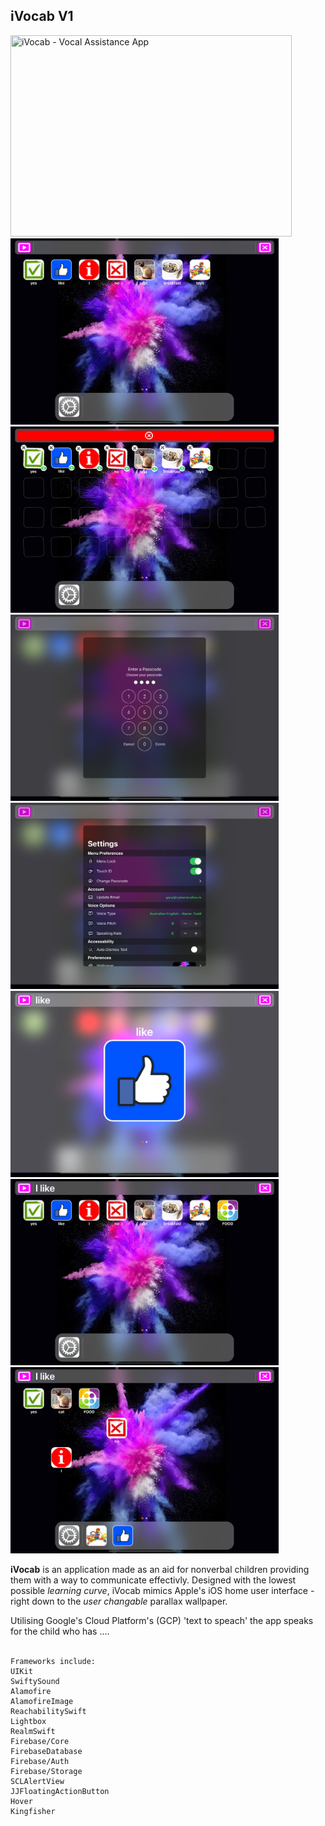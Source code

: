 ## iVocab V1

<p align="left">
    <img src="/assets/iVocabDemo.gif" width="450" height="322" title="iVocab - Vocal Assistance App">
    <img src="/assets/iVocab_Image_1.png" width="429" height="298" title="iVocab - Vocal Assistance App">
    <img src="/assets/iVocab_Image_2.png" width="429" height="298" title="iVocab - Vocal Assistance App">
    <img src="/assets/iVocab_Image_3.png" width="429" height="298" title="iVocab - Vocal Assistance Appp">
    <img src="/assets/iVocab_Image_4.png" width="429" height="298" title="iVocab - Vocal Assistance App">
    <img src="/assets/iVocab_Image_5.png" width="429" height="298" title="iVocab - Vocal Assistance App">
    <img src="/assets/iVocab_Image_11.png" width="429" height="298" title="iVocab - Vocal Assistance App">
    <img src="/assets/iVocab_Image_12.png" width="429" height="298" title="iVocab - Vocal Assistance App">
</p> 

**iVocab** is an application made as an aid for nonverbal children providing them with a way to communicate effectivly. Designed with the lowest possible *learning curve*, iVocab mimics Apple's iOS home user interface - right down to the *user changable* parallax wallpaper. 

Utilising Google's Cloud Platform's (GCP) 'text to speach' the app speaks for the child who has .... <br/> <br/>

```
Frameworks include:
UIKit
SwiftySound
Alamofire
AlamofireImage
ReachabilitySwift
Lightbox
RealmSwift
Firebase/Core
FirebaseDatabase
Firebase/Auth
Firebase/Storage
SCLAlertView
JJFloatingActionButton
Hover
Kingfisher

```
